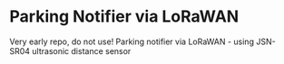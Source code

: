 # Parking Notifier via LoRaWAN

Very early repo, do not use!
Parking notifier via LoRaWAN - using JSN-SR04 ultrasonic distance sensor
